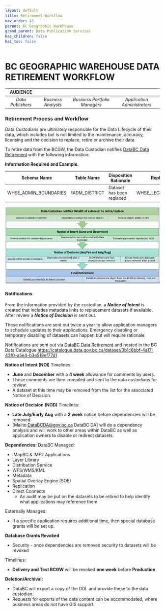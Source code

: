 ```yaml
---
layout: default
title: Retirement Workflow
nav_order: 43
parent: BC Geographic Warehouse
grand_parent: Data Publication Services
has_children: false
has_toc: false
---
```


# BC GEOGRAPHIC WAREHOUSE DATA RETIREMENT WORKFLOW


|**AUDIENCE**|  |  |  |
|:---:|:---:|:---:|:---:|
| *Data Publishers* | *Business Analysts* | *Business Portfolio Managers* | *Application Administrators* | *Data Consumers* 

### Retirement Process and Workflow
Data Custodians are ultimately responsible for the Data Lifecycle of their data, which includes but is not limited to the maintenance, accuracy, licensing and the decision to replace, retire or archive their data.

To retire data from the BCGW, the Data Custodian notifies [DataBC Data Retirement](Mailto:LDATARET@Victoria1.gov.bc.ca) with the following information: 

**Information Required and Example:**

| Schema Name|Table Name|Disposition Rationale|Replacement Schema|Replacement Table|
| ------| ------| ------|------| ------|
| WHSE_ADMIN_BOUNDARIES|FADM_DISTRICT|Dataset has been replaced |WHSE_LEGAL_ADMIN_BOUNDARIES|ADM_NR_DISTRICTS_SP|

![BCGW Data Retirement Workflow](images/BCGW_Data_Retirement_Workflow.PNG)

#### Notifications
From the information provided by the custodian, a ***Notice of Intent*** is created that includes metadata links to replacement datasets if available. After review a ***Notice of Decision*** is sent out.

These notifications are sent out twice a year to allow application managers to schedule updates to their applications. Emergency disabling or temporary disabling of datasets can happen but will require rationale.

Notifications are sent out via [DataBC Data Retirement](Mailto:LDATARET@Victoria1.gov.bc.ca) and hosted in the BC Data Catalogue
 https://catalogue.data.gov.bc.ca/dataset/3b1c8bbf-4a17-43f0-a5e4-b3e518ef77d1

**Notice of Intent (NOI)**
Timelines: 
* **June** and **December** with a **4 week** allowance for comments by users.
* These comments are then compiled and sent to the data custodians for review.
* A dataset at this time may be removed from the list for the associated Notice of Decision.

**Notice of Decision (NOD)**
Timelines: 
* **Late July/Early Aug** with a **2 week** notice before dependencies will be removed.
* [Mailto:DataBCDA@gov.bc.ca DataBC DA] will do a dependency analysis and will work to other areas within DataBC as well as application owners to disable or redirect datasets.

**Dependencies:**
DataBC Managed:
* iMapBC & IMF2 Applications
* Layer Library
* Distribution Service
* WFS/WMS/KML
* Metadata
* Spatial Overlay Engine (SOE)
* Replication
* Direct Connects
    * An audit may be put on the datasets to be retired to help identify what applications may reference them.

Externally Managed:
* If a specific application requires additional time, then special database grants will be set up. 

**Database Grants Revoked**
* Security - once dependencies are removed security to datasets will be revoked

Timelines:
* **Delivery and Test BCGW** will be revoked **one week** before **Production**

**Deletion/Archival:**
* DataBC will export a copy of the DDL and provide these to the data custodian.
* Requests for exports of the data content can be accommodated, where business areas do not have GIS support.
